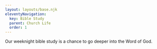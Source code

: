 ```yaml
---
layout: layouts/base.njk
eleventyNavigation:
  key: Bible Study
  parent: Church Life
  order: 1
---
```


Our weeknight bible study is a chance to go deeper into the Word of God.